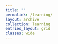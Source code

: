 ```yaml
---
title: ""
permalink: /learning/
layout: archive
collection: learning
entries_layout: grid
classes: wide
---
```

## 

